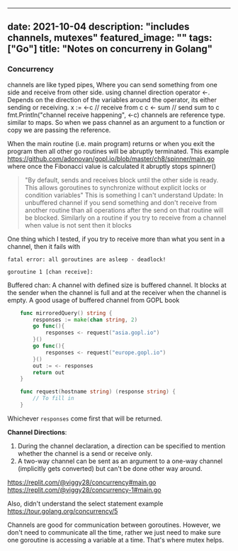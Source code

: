 
---
date: 2021-10-04
description: "includes channels, mutexes"
featured_image: ""
tags: ["Go"]
title: "Notes on concurreny in Golang"
---

### Concurrency

channels are like typed pipes, Where you can send something from one side and receive from other side.
using channel direction operator <-. Depends on the direction of the variables around the operator, its either sending or receiving.
x  := <-c // receive from c
c <- sum // send sum to c
fmt.Println("channel receive happening", <-c)
channels are reference type. similar to maps. So when we pass channel as an argument to a function or copy we are passing the reference.

When the main routine (i.e. main program) returns or when you exit the program then all other go routines will be abruptly terminated.
This example https://github.com/adonovan/gopl.io/blob/master/ch8/spinner/main.go where once the Fibonacci value is calculated it abruptly stops spinner()


> "By default, sends and receives block until the other side is ready. This allows goroutines to synchronize without explicit locks or condition variables"
This is something I can't understand
Update: In unbuffered channel if you send something and don't receive from another routine than all operations after the send on that routine will be blocked.
Similarly on a routine if you try to receive from a channel when value is not sent then it blocks



One thing which I tested, if you try to receive more than what you sent in a channel, then it fails with
```
fatal error: all goroutines are asleep - deadlock!

goroutine 1 [chan receive]:
```
Buffered chan:
A channel with defined size is buffered channel. It blocks at the sender when the channel is full and at the receiver when the channel is empty. A good usage of buffered channel from GOPL book

```Go
    func mirroredQuery() string {
        responses := make(chan string, 2)
        go func(){
            responses <- request("asia.gopl.io")
        }()
        go func(){
            responses <- request("europe.gopl.io")
        }()
        out := <- responses
        return out
    }

    func request(hostname string) (response string) {
        // To fill in
    }
```

Whichever `responses` come first that will be returned.

**Channel Directions**:

1. During the channel declaration, a direction can be specified to mention whether the channel is a send or receive only. 
2. A two-way channel can be sent as an argument to a one-way channel (implicitly gets converted) but can't be done other way around.


https://replit.com/@viggy28/concurrency#main.go
https://replit.com/@viggy28/concurrency-1#main.go

Also, didn't understand the select statement example https://tour.golang.org/concurrency/5

Channels are good for communication between goroutines. However, we don't need to communicate all the time, rather we just need to make sure one goroutine is accessing a variable at a time. That's where mutex helps.
